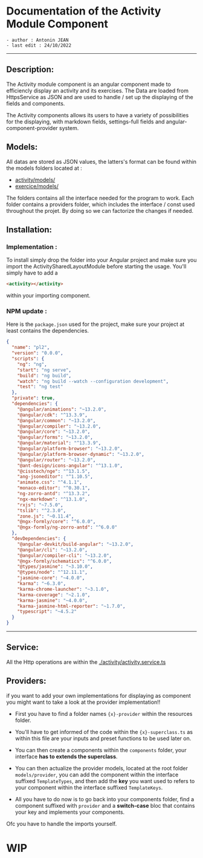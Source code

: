 # Documentation of the Activity Module Component

    - author : Antonin JEAN
    - last edit : 24/10/2022

<hr>

## Description:

The Activity module component is an angular component made to efficiencly display an activity and its exercises. The Data are loaded from HttpsService as JSON and are used to handle / set up the displaying of the fields and components.

The Activity components allows its users to have a variety of possibilities for the displaying, with markdown fields, settings-full fields and angular-component-provider system.

## Models:

All datas are stored as JSON values, the latters's format can be found within the models folders located at :

- [activity/models/](./activity/models/)
- [exercice/models/](./exercice/models/)

The folders contains all the interface needed for the program to work. Each folder contains a providers folder, which includes the interface / const used throughout the projet. By doing so we can factorize the changes if needed.

## Installation:

### Implementation :

To install simply drop the folder into your Angular project and make sure you import the ActivitySharedLayoutModule before starting the usage. You'll simply have to add a

```html
<activity></activity>
```

within your importing component.

### NPM update :

Here is the `package.json` used for the project, make sure your project at least contains the dependencies.

```json
{
  "name": "pl2",
  "version": "0.0.0",
  "scripts": {
    "ng": "ng",
    "start": "ng serve",
    "build": "ng build",
    "watch": "ng build --watch --configuration development",
    "test": "ng test"
  },
  "private": true,
  "dependencies": {
    "@angular/animations": "~13.2.0",
    "@angular/cdk": "^13.3.9",
    "@angular/common": "~13.2.0",
    "@angular/compiler": "~13.2.0",
    "@angular/core": "~13.2.0",
    "@angular/forms": "~13.2.0",
    "@angular/material": "^13.3.9",
    "@angular/platform-browser": "~13.2.0",
    "@angular/platform-browser-dynamic": "~13.2.0",
    "@angular/router": "~13.2.0",
    "@ant-design/icons-angular": "^13.1.0",
    "@cisstech/nge": "^13.1.5",
    "ang-jsoneditor": "^1.10.5",
    "animate.css": "^4.1.1",
    "monaco-editor": "^0.30.1",
    "ng-zorro-antd": "^13.3.2",
    "ngx-markdown": "^13.1.0",
    "rxjs": "~7.5.0",
    "tslib": "^2.3.0",
    "zone.js": "~0.11.4",
    "@ngx-formly/core": "^6.0.0",
    "@ngx-formly/ng-zorro-antd": "^6.0.0"
  },
  "devDependencies": {
    "@angular-devkit/build-angular": "~13.2.0",
    "@angular/cli": "~13.2.0",
    "@angular/compiler-cli": "~13.2.0",
    "@ngx-formly/schematics": "^6.0.0",
    "@types/jasmine": "~3.10.0",
    "@types/node": "^12.11.1",
    "jasmine-core": "~4.0.0",
    "karma": "~6.3.0",
    "karma-chrome-launcher": "~3.1.0",
    "karma-coverage": "~2.1.0",
    "karma-jasmine": "~4.0.0",
    "karma-jasmine-html-reporter": "~1.7.0",
    "typescript": "~4.5.2"
  }
}
```

<hr>

## Service:

All the Http operations are within the [./activity/activity.service.ts](activity/activity.service.ts)

## Providers:

if you want to add your own implementations for displaying as component you might want to take a look at the provider implementation!!

- First you have to find a folder names `{x}-provider` within the resources folder.

- You'll have to get informed of the code within the `{x}-superclass.ts` as within this file are your inputs and preset functions to be used later on.

- You can then create a components within the `components` folder, your interface **has to extends the superclass**.

- You can then actualize the provider models, located at the root folder `models/provider`, you can add the component within the interface suffixed `TemplateTypes`, and then add the **key** you want used to refers to your component within the interface suffixed `TemplateKeys`.

- All you have to do now is to go back into your components folder, find a component suffixed with `provider` and a **switch-case** bloc that contains your key and implements your components.

Ofc you have to handle the imports yourself.

# WIP
